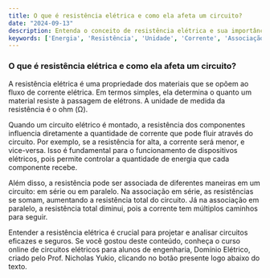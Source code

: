 ```yaml
---
title: O que é resistência elétrica e como ela afeta um circuito?
date: "2024-09-13"
description: Entenda o conceito de resistência elétrica e sua importância em circuitos elétricos.
keywords: ['Energia', 'Resistência', 'Unidade', 'Corrente', 'Associação']
---
```


### O que é resistência elétrica e como ela afeta um circuito?

A resistência elétrica é uma propriedade dos materiais que se opõem ao fluxo de corrente elétrica. Em termos simples, ela determina o quanto um material resiste à passagem de elétrons. A unidade de medida da resistência é o ohm (Ω). 

Quando um circuito elétrico é montado, a resistência dos componentes influencia diretamente a quantidade de corrente que pode fluir através do circuito. Por exemplo, se a resistência for alta, a corrente será menor, e vice-versa. Isso é fundamental para o funcionamento de dispositivos elétricos, pois permite controlar a quantidade de energia que cada componente recebe.

Além disso, a resistência pode ser associada de diferentes maneiras em um circuito: em série ou em paralelo. Na associação em série, as resistências se somam, aumentando a resistência total do circuito. Já na associação em paralelo, a resistência total diminui, pois a corrente tem múltiplos caminhos para seguir.

Entender a resistência elétrica é crucial para projetar e analisar circuitos eficazes e seguros. Se você gostou deste conteúdo, conheça o curso online de circuitos elétricos para alunos de engenharia, Domínio Elétrico, criado pelo Prof. Nicholas Yukio, clicando no botão presente logo abaixo do texto.
